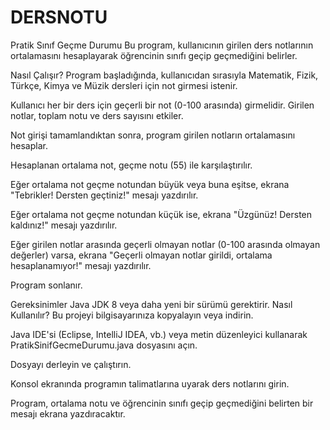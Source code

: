 # DERSNOTU
Pratik Sınıf Geçme Durumu
Bu program, kullanıcının girilen ders notlarının ortalamasını hesaplayarak öğrencinin sınıfı geçip geçmediğini belirler.

Nasıl Çalışır?
Program başladığında, kullanıcıdan sırasıyla Matematik, Fizik, Türkçe, Kimya ve Müzik dersleri için not girmesi istenir.

Kullanıcı her bir ders için geçerli bir not (0-100 arasında) girmelidir. Girilen notlar, toplam notu ve ders sayısını etkiler.

Not girişi tamamlandıktan sonra, program girilen notların ortalamasını hesaplar.

Hesaplanan ortalama not, geçme notu (55) ile karşılaştırılır.

Eğer ortalama not geçme notundan büyük veya buna eşitse, ekrana "Tebrikler! Dersten geçtiniz!" mesajı yazdırılır.

Eğer ortalama not geçme notundan küçük ise, ekrana "Üzgünüz! Dersten kaldınız!" mesajı yazdırılır.

Eğer girilen notlar arasında geçerli olmayan notlar (0-100 arasında olmayan değerler) varsa, ekrana "Geçerli olmayan notlar girildi, ortalama hesaplanamıyor!" mesajı yazdırılır.

Program sonlanır.

Gereksinimler
Java JDK 8 veya daha yeni bir sürümü gerektirir.
Nasıl Kullanılır?
Bu projeyi bilgisayarınıza kopyalayın veya indirin.

Java IDE'si (Eclipse, IntelliJ IDEA, vb.) veya metin düzenleyici kullanarak PratikSinifGecmeDurumu.java dosyasını açın.

Dosyayı derleyin ve çalıştırın.

Konsol ekranında programın talimatlarına uyarak ders notlarını girin.

Program, ortalama notu ve öğrencinin sınıfı geçip geçmediğini belirten bir mesajı ekrana yazdıracaktır.